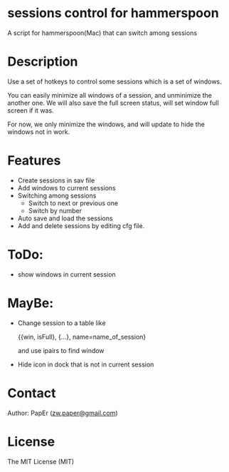 # sessions control for hammerspoon
A script for hammerspoon(Mac) that can switch among sessions

# Description
Use a set of hotkeys to control some sessions which is a set of windows.

You can easily minimize all windows of a session, and unminimize the another one.
We will also save the full screen status, will set window full screen if it was.

For now, we only minimize the windows, and will update to hide the windows not in work.

# Features
* Create sessions in sav file
* Add windows to current sessions
* Switching among sessions
	* Switch to next or previous one
	* Switch by number
* Auto save and load the sessions
* Add and delete sessions by editing cfg file.

# ToDo:
* show windows in current session

# MayBe:
* Change session to a table like

	{{win, isFull}, {...}, name=name_of_session}

	and use ipairs to find window

* Hide icon in dock that is not in current session

# Contact
Author: PapEr (zw.paper@gmail.com)

# License
The MIT License (MIT)
